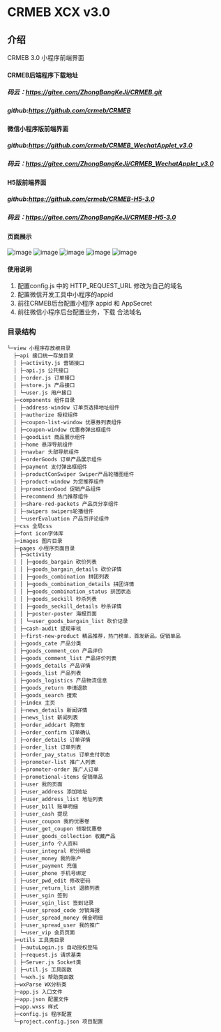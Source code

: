 # CRMEB XCX v3.0

## 介绍
  CRMEB 3.0 小程序前端界面
  #### CRMEB后端程序下载地址
  
  ##### 码云：https://gitee.com/ZhongBangKeJi/CRMEB.git
  
  ##### github:https://github.com/crmeb/CRMEB
  
  #### 微信小程序版前端界面
  
  ##### github:https://github.com/crmeb/CRMEB_WechatApplet_v3.0
  
  ##### 码云：https://gitee.com/ZhongBangKeJi/CRMEB_WechatApplet_v3.0
  
  #### H5版前端界面
  
  ##### github:https://github.com/crmeb/CRMEB-H5-3.0
  
  ##### 码云：https://gitee.com/ZhongBangKeJi/CRMEB-H5-3.0
  
#### 页面展示
![image](http://bbs.crmeb.net/data/attachment/forum/201909/04/150517m1q6lojldotdq8lt.jpg)
![image](http://bbs.crmeb.net/data/attachment/forum/201909/04/150517mj4z9e62j84n4jih.jpg)
![image](http://bbs.crmeb.net/data/attachment/forum/201909/04/150517a5r35hc87rh13557.jpg)
![image](http://bbs.crmeb.net/data/attachment/forum/201909/04/150517cl3l6jbav64ldeor.jpg)
![image](http://bbs.crmeb.net/data/attachment/forum/201909/04/150517ombj4g1o9nc49g4j.jpg)

#### 使用说明

1. 配置config.js 中的 HTTP_REQUEST_URL 修改为自己的域名
2. 配置微信开发工具中小程序的appid
3. 前往CRMEB后台配置小程序 appid 和 AppSecret 
3. 前往微信小程序后台配置业务，下载 合法域名

### 目录结构

~~~
└─view 小程序存放根目录
  ├─api 接口统一存放目录
  │ ├─activity.js 营销接口
  │ ├─api.js 公共接口
  │ ├─order.js 订单接口
  │ ├─store.js 产品接口
  │ └─user.js 用户接口
  ├─components 组件目录
  │ ├─address-window 订单页选择地址组件
  │ ├─authorize 授权组件
  │ ├─coupon-list-window 优惠券列表组件
  │ ├─coupon-window 优惠券弹出框组件
  │ ├─goodList 商品展示组件
  │ ├─home 悬浮导航组件
  │ ├─navbar 头部导航组件
  │ ├─orderGoods 订单产品展示组件
  │ ├─payment 支付弹出框组件
  │ ├─productConSwiper Swiper产品轮播图组件
  │ ├─product-window 为您推荐组件
  │ ├─promotionGood 促销产品组件
  │ ├─recommend 热门推荐组件
  │ ├─share-red-packets 产品页分享组件
  │ ├─swipers swipers轮播组件
  │ └─userEvaluation 产品页评论组件
  ├─css 全局css
  ├─font icon字体库
  ├─images 图片目录
  ├─pages 小程序页面目录
  │ ├─activity
  │ │ ├─goods_bargain 砍价列表
  │ │ ├─goods_bargain_details 砍价详情
  │ │ ├─goods_combination 拼团列表
  │ │ ├─goods_combination_details 拼团详情
  │ │ ├─goods_combination_status 拼团状态
  │ │ ├─goods_seckill 秒杀列表
  │ │ ├─goods_seckill_details 秒杀详情
  │ │ ├─poster-poster 海报页面
  │ │ └─user_goods_bargain_list 砍价记录
  │ ├─cash-audit 提现审核
  │ ├─first-new-product 精品推荐，热门榜单，首发新品，促销单品
  │ ├─goods_cate 产品分类
  │ ├─goods_comment_con 产品评价
  │ ├─goods_comment_list 产品评价列表
  │ ├─goods_details 产品详情
  │ ├─goods_list 产品列表
  │ ├─goods_logistics 产品物流信息
  │ ├─goods_return 申请退款
  │ ├─goods_search 搜索
  │ ├─index 主页
  │ ├─news_details 新闻详情
  │ ├─news_list 新闻列表
  │ ├─order_addcart 购物车
  │ ├─order_confirm 订单确认
  │ ├─order_details 订单详情
  │ ├─order_list 订单列表
  │ ├─order_pay_status 订单支付状态
  │ ├─promoter-list 推广人列表
  │ ├─promoter-order 推广人订单
  │ ├─promotional-items 促销单品
  │ ├─user 我的页面
  │ ├─user_address 添加地址
  │ ├─user_address_list 地址列表
  │ ├─user_bill 账单明细
  │ ├─user_cash 提现
  │ ├─user_coupon 我的优惠卷
  │ ├─user_get_coupon 领取优惠卷
  │ ├─user_goods_collection 收藏产品
  │ ├─user_info 个人资料
  │ ├─user_integral 积分明细
  │ ├─user_money 我的账户
  │ ├─user_payment 充值
  │ ├─user_phone 手机号绑定
  │ ├─user_pwd_edit 修改密码
  │ ├─user_return_list 退款列表
  │ ├─user_sgin 签到
  │ ├─user_sgin_list 签到记录
  │ ├─user_spread_code 分销海报
  │ ├─user_spread_money 佣金明细
  │ ├─user_spread_user 我的推广
  │ └─user_vip 会员页面
  ├─utils 工具类目录
  │ ├─autuLogin.js 自动授权登陆
  │ ├─request.js 请求基类
  │ ├─Server.js Socket类
  │ ├─util.js 工具函数
  │ └─wxh.js 帮助类函数
  ├─wxParse WX分析类
  ├─app.js 入口文件
  ├─app.json 配置文件
  ├─app.wxss 样式
  ├─config.js 程序配置
  └─project.config.json 项目配置

~~~
